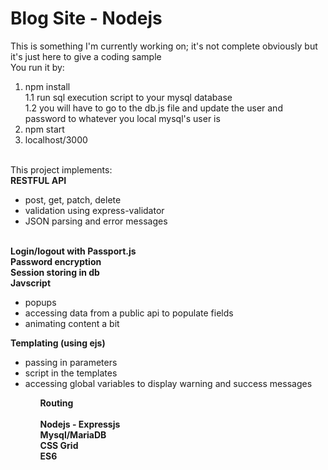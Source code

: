 # Blog Site - Nodejs
This is something I'm currently working on; it's not complete obviously but it's just here to give a coding sample<br>
You run it by:<br>
1.  npm install<br>
1.1 run sql execution script to your mysql database<br>
1.2 you will have to go to the db.js file and update the user and password to whatever you local mysql's user is <br>
2.  npm start<br>
3.  localhost/3000<br>
<br>
This project implements:
<br><b>RESTFUL API</b>

<ul> <li>post, get, patch, delete </li>
<li>validation using express-validator</li>
<li>JSON parsing and error messages</li></ul>

<br><b>Login/logout with Passport.js
<br>Password encryption
<br>Session storing in db
<br>Javscript</b>
<ul>
<li>popups
</li><li>accessing data from a public api to populate fields
</li><li>animating content a bit</li>
</ul>
<b>Templating (using ejs)</b>
<ul> 
  <li>passing in parameters</li>
  <li>script in the templates</li>
  <li>accessing global variables to display warning and success messages</li><ul>
<b>Routing</b>
<br>
<br>
<b>
Nodejs - Expressjs<br>
Mysql/MariaDB<br>
CSS Grid<br>
ES6
</b>
